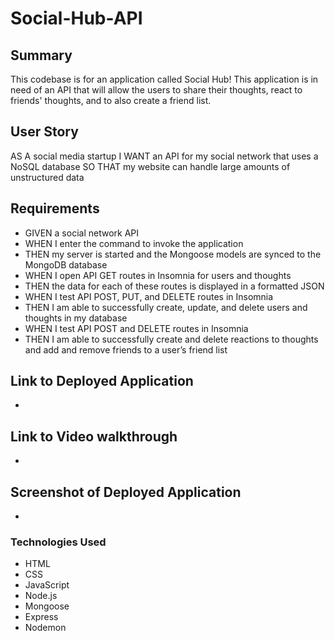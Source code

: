 # Social-Hub-API

## Summary

This codebase is for an application called Social Hub! This application is in need of an API that will allow the users to share their thoughts, react to friends' thoughts, and to also create a friend list.

## User Story

AS A social media startup
I WANT an API for my social network that uses a NoSQL database
SO THAT my website can handle large amounts of unstructured data

## Requirements

- GIVEN a social network API
- WHEN I enter the command to invoke the application
- THEN my server is started and the Mongoose models are synced to the MongoDB database
- WHEN I open API GET routes in Insomnia for users and thoughts
- THEN the data for each of these routes is displayed in a formatted JSON
- WHEN I test API POST, PUT, and DELETE routes in Insomnia
- THEN I am able to successfully create, update, and delete users and thoughts in my database
- WHEN I test API POST and DELETE routes in Insomnia
- THEN I am able to successfully create and delete reactions to thoughts and add and remove friends to a user’s friend list

## Link to Deployed Application

-

## Link to Video walkthrough

-

## Screenshot of Deployed Application

-

### Technologies Used

- HTML
- CSS
- JavaScript
- Node.js
- Mongoose
- Express
- Nodemon
